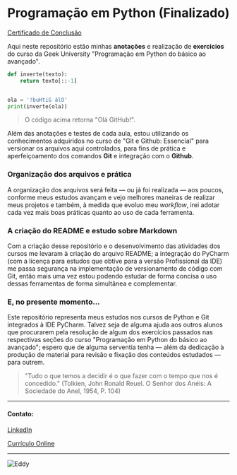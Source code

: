 # Programação em Python (Finalizado)

[Certificado de Conclusão](https://www.udemy.com/certificate/UC-614dd5b6-abd2-4321-b81b-23ea26669132/)

Aqui neste repositório estão minhas **anotações** e realização de **exercicios** do curso da Geek University
"Programação em Python do básico ao avançado".

```python
def inverte(texto):
    return texto[::-1]


ola = '!buHtiG álO'
print(inverte(ola))
```
> O código acima retorna "Olá GitHub!".

Além das anotações e testes de cada aula, estou utilizando os
conhecimentos adquiridos no curso de "Git e Github: Essencial" para versionar os arquivos aqui controlados, para fins
de prática e aperfeiçoamento dos comandos **Git** e integração com o **Github**.

### Organização dos arquivos e prática

A organização dos arquivos será feita — ou já foi realizada — aos poucos, conforme meus estudos avançam e vejo melhores
maneiras de realizar meus projetos e também, à medida que evoluo meu _workflow_, irei adotar cada vez mais boas práticas
quanto ao uso de cada ferramenta.


### A criação do README e estudo sobre Markdown

Com a criação desse repositório e o desenvolvimento das atividades dos cursos me levaram à criação do arquivo README; a
integração do PyCharm (com a licença para estudos que obtive para a versão Profissional da IDE) me passa segurança na
implementação de versionamento de código com Git, então mais uma vez estou podendo estudar de forma concisa o uso dessas
ferramentas de forma simultânea e complementar.

### E, no presente momento...

Este repositório representa meus estudos nos cursos de Python e Git integrados à IDE PyCharm. Talvez seja de
alguma ajuda aos outros alunos que procurarem pela resolução de algum dos exercícios passados nas respectivas seções do
curso "Programação em Python do básico ao avançado"; espero que de alguma serventia tenha — além da dedicação à produção
de material para revisão e fixação dos conteúdos estudados — para outrem.

> "Tudo o que temos a decidir é o que fazer com o tempo que nos é concedido."
> (Tolkien, John Ronald Reuel. O Senhor dos Anéis: A Sociedade do Anel, 1954, P. 104)

---

#### Contato:

[LinkedIn](https://www.linkedin.com/in/eeddyyxxyy/ "Para contato profissional")

[Currículo Online](https://eddyyxxyy.github.io/#home "Realizado no curso de Git e Github: Essencial")

---

![Eddy](logo.png)
